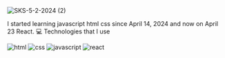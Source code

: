 ![SKS-5-2-2024 (2)](https://github.com/siks1488/siks1488/assets/166322681/3f02471d-b01c-4df9-8c57-05941442df35)


I started learning javascript html css since April 14, 2024
and now on April 23 React.
💻 Technologies that I use

![html](https://github.com/siks1488/siks1488/assets/166322681/e7c3cd6c-a8c3-41a9-b5b4-33fe82db2bce) ![css](https://github.com/siks1488/siks1488/assets/166322681/dab0da24-a392-4ddf-92b9-59e924644cc3) ![javascript](https://github.com/siks1488/siks1488/assets/166322681/4d29f9c0-b254-475f-a521-70b72eca46c7) ![react](https://github.com/siks1488/siks1488/assets/166322681/cc7fa0db-9537-4a83-90bb-90dd9adb929f)


 
